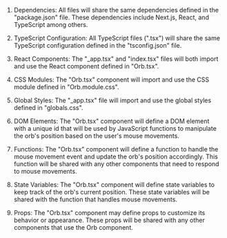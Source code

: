 1. Dependencies: All files will share the same dependencies defined in the "package.json" file. These dependencies include Next.js, React, and TypeScript among others.

2. TypeScript Configuration: All TypeScript files (".tsx") will share the same TypeScript configuration defined in the "tsconfig.json" file.

3. React Components: The "_app.tsx" and "index.tsx" files will both import and use the React component defined in "Orb.tsx".

4. CSS Modules: The "Orb.tsx" component will import and use the CSS module defined in "Orb.module.css".

5. Global Styles: The "_app.tsx" file will import and use the global styles defined in "globals.css".

6. DOM Elements: The "Orb.tsx" component will define a DOM element with a unique id that will be used by JavaScript functions to manipulate the orb's position based on the user's mouse movements.

7. Functions: The "Orb.tsx" component will define a function to handle the mouse movement event and update the orb's position accordingly. This function will be shared with any other components that need to respond to mouse movements.

8. State Variables: The "Orb.tsx" component will define state variables to keep track of the orb's current position. These state variables will be shared with the function that handles mouse movements.

9. Props: The "Orb.tsx" component may define props to customize its behavior or appearance. These props will be shared with any other components that use the Orb component.